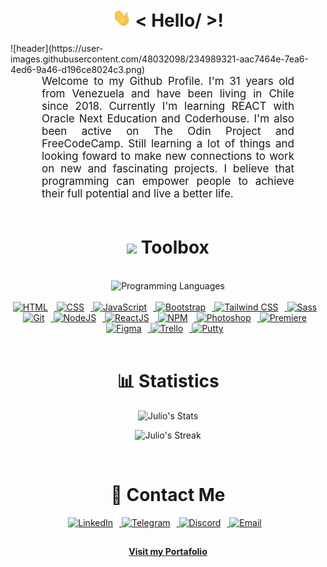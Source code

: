 <h1 align="center"> 
  <img src="https://raw.githubusercontent.com/ABSphreak/ABSphreak/master/gifs/Hi.gif" width="30px"> < Hello/ >!
</h1>
<div align:"center">
  ![header](https://user-images.githubusercontent.com/48032098/234989321-aac7464e-7ea6-4ed6-9a46-d196ce8024c3.png)
 </div>
<p align:"center" style="text-align: justify; margin: 0 50px; font-size: 17px;">
Welcome to my Github Profile. I'm 31 years old from Venezuela and have been living in Chile since 2018. Currently I'm learning REACT with Oracle Next Education and Coderhouse. I'm also been active on The Odin Project and FreeCodeCamp. Still learning a lot of things and looking foward to make new connections to work on new and fascinating projects. I believe that programming can empower people to achieve their full potential and live a better life.
<br>
<br>
<div align="center">
</div>
</p>    
<!-- Languages and Tools -->
<h1 align="center"> 
  <img src="https://media2.giphy.com/media/QssGEmpkyEOhBCb7e1/giphy.gif?cid=ecf05e47a0n3gi1bfqntqmob8g9aid1oyj2wr3ds3mg700bl&rid=giphy.gif" width="30px"> Toolbox</h1>
<br>
<div align="center" style="display:block;">
    <img width="100px" alt="Programming Languages" src="https://user-images.githubusercontent.com/78341798/194531121-47b0119a-ce00-439d-b586-125f86acb098.png"/> 
</div>
<br>   
<!-- Icons Resources -->
<div align="center">
    <a href="https://developer.mozilla.org/en-US/docs/Web/HTML" target="_blank" rel="noreferrer">
        <img alt="HTML" height="50px" style="padding-right:10px" src="https://cdn.jsdelivr.net/gh/devicons/devicon/icons/html5/html5-plain-wordmark.svg"/>
    </a>
    <a href="https://developer.mozilla.org/en-US/docs/Web/CSS" target="_blank" rel="noreferrer">
        <img alt="CSS" height="50px" style="padding-right:10px;" src="https://cdn.jsdelivr.net/gh/devicons/devicon/icons/css3/css3-plain-wordmark.svg"/>
    </a>
    <a href="https://developer.mozilla.org/en-US/docs/Web/JavaScript" target="_blank" rel="noreferrer">
        <img alt="JavaScript" height="50px" style="padding-right:10px;" src="https://cdn.jsdelivr.net/gh/devicons/devicon/icons/javascript/javascript-plain.svg"/>
    </a>
    <a href="https://getbootstrap.com/" target="_blank" rel="noreferrer">
      <img alt="Bootstrap" height="50px" style="padding-right:10px;" src="https://cdn.jsdelivr.net/gh/devicons/devicon/icons/bootstrap/bootstrap-original-wordmark.svg"/>
    </a>
    <a href="https://tailwindcss.com/" target="_blank" rel="noreferrer">
      <img alt="Tailwind CSS" height="50px" style="padding-right:10px;" src="https://cdn.jsdelivr.net/gh/devicons/devicon/icons/tailwindcss/tailwindcss-plain.svg"/>
    </a>
    <a href="https://sass-lang.com/" target="_blank" rel="noreferrer">
      <img alt="Sass" height="50px" style="padding-right:10px;" src="https://cdn.jsdelivr.net/gh/devicons/devicon/icons/sass/sass-original.svg"/>
    </a>
    <a href="https://git-scm.com/" target="_blank" rel="noreferrer">
      <img alt="Git" height="50px" style="padding-right:10px;" src="https://cdn.jsdelivr.net/gh/devicons/devicon/icons/git/git-plain-wordmark.svg"/>
    </a>
        <a href="https://nodejs.org/en/" target="_blank" rel="noreferrer">
        <img alt="NodeJS" height="50px" style="padding-right:10px;" src="https://cdn.jsdelivr.net/gh/devicons/devicon/icons/nodejs/nodejs-plain-wordmark.svg"/>
    </a>
    <a href="https://reactjs.org/" target="_blank" rel="noreferrer">
        <img alt="ReactJS" height="50px" style="padding-right:10px" src="https://cdn.jsdelivr.net/gh/devicons/devicon/icons/react/react-original-wordmark.svg"/>
    </a>
    <a href="https://www.npmjs.com/" target="_blank" rel="noreferrer">
        <img  alt="NPM" height="50px" style="padding-right:10px;" src="https://cdn.jsdelivr.net/gh/devicons/devicon/icons/npm/npm-original-wordmark.svg"/>
    </a>
    <a href="https://www.adobe.com/" target="_blank" rel="noreferrer">
      <img  alt="Photoshop" height="50px" style="padding-right:10px;" src="https://cdn.jsdelivr.net/gh/devicons/devicon/icons/photoshop/photoshop-line.svg"/> 
    </a>
    <a href="https://www.adobe.com/" target="_blank" rel="noreferrer">
      <img  alt="Premiere" height="50px" style="padding-right:10px;" src="https://cdn.jsdelivr.net/gh/devicons/devicon/icons/premierepro/premierepro-original.svg"/> 
    </a>
    <a href="https://www.figma.com/" target="_blank" rel="noreferrer">
      <img  alt="Figma" height="50px" style="padding-right:10px;" src="https://cdn.jsdelivr.net/gh/devicons/devicon/icons/figma/figma-original.svg"/> 
    </a>
    <a href="https://www.trello.com/" target="_blank" rel="noreferrer">
      <img  alt="Trello" height="50px" style="padding-right:10px;" src="https://cdn.jsdelivr.net/gh/devicons/devicon/icons/trello/trello-plain-wordmark.svg"/> 
    </a>
    <a href="https://www.putty.com/" target="_blank" rel="noreferrer">
      <img alt="Putty" height="50px" style="padding-right:10px;" src="https://cdn.jsdelivr.net/gh/devicons/devicon/icons/putty/putty-original.svg"/> 
    </a>
</div>
<br>
<!-- Statistics -->
<h1 align="center">📊 Statistics</h1>
<div class="stats" align="center">

![Julio's Stats](https://github-readme-stats.vercel.app/api?username=jjrh92&hide=stars&count_private=true&show_icons=true&theme=highcontrast&border_radius=10)

![Julio's Streak](https://streak-stats.demolab.com?user=jjrh92&count_private=true&theme=highcontrast&border_radius=10)
</div>
<!--  End Stats Cards -->

<br>
<!-- Begin Footer -->
<h1 align="center">📨 Contact Me</h1>
<div class="footer" align="center" style="margin:15px;">
    <a href="https://www.linkedin.com/in/jjrh92/" target="_blank">
        <img style="margin:0 10px 10px 0;" src="https://cdn.jsdelivr.net/gh/devicons/devicon/icons/linkedin/linkedin-original.svg" alt="LinkedIn" width="40px"/>
    </a>
    <a href="https://t.me/jjrh92" target="_blank">
        <img style="margin:0 10px 10px 0;" src="https://img.icons8.com/fluency/48/null/telegram-app.png" alt="Telegram" width="40px"/>
    </a>
    <a href="https://t.me/jjrh92" target="_blank">
        <img style="margin:0 10px 10px 0;" src="https://img.icons8.com/color/48/null/discord-new-logo.png" alt="Discord" width="40px"/>
    </a>
        <a href="mailto:admin@jjrh92.dev" target="_blank">
        <img style="margin:0 10px 10px 0;" src="https://img.icons8.com/fluency/96/null/mail.png" alt="Email" width="40px"/>
    </a>
</div>
    <h4 align="center">
      <a style="font-weight: bold;" href="https://jjrh92.dev/">Visit my Portafolio</a>
    </h4>
<!-- End Footer -->
